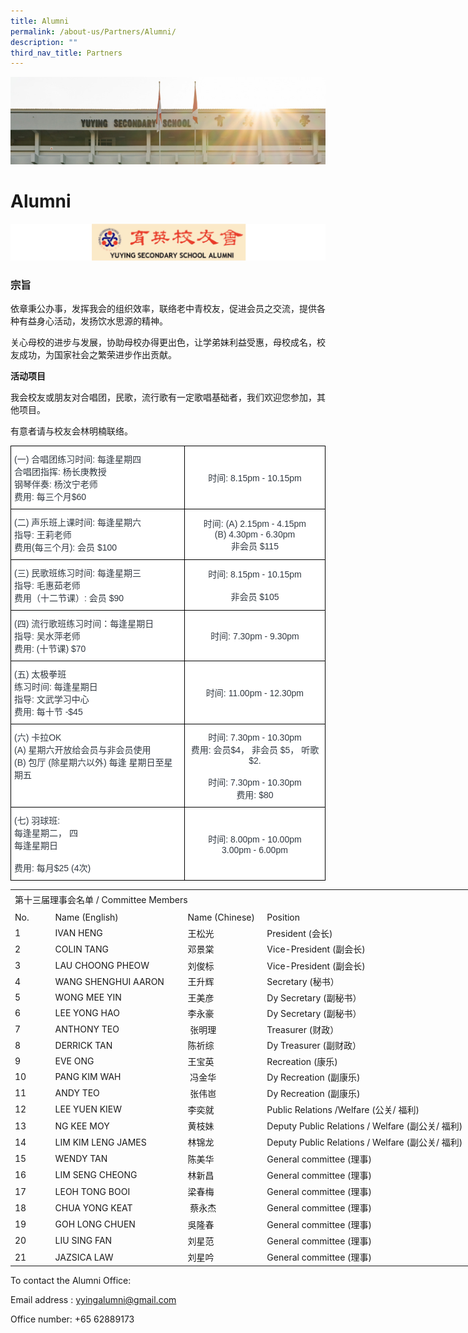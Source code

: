 ```yaml
---
title: Alumni
permalink: /about-us/Partners/Alumni/
description: ""
third_nav_title: Partners
---
```

![](/images/AboutUs.jpg)

Alumni
======

![](/images/Alumni.png)


### 宗旨

依章秉公办事，发挥我会的组织效率，联络老中青校友，促进会员之交流，提供各种有益身心活动，发扬饮水思源的精神。

关心母校的进步与发展，协助母校办得更出色，让学弟妹利益受惠，母校成名，校友成功，为国家社会之繁荣进步作出贡献。

  

<b> 活动项目 </b>

我会校友或朋友对合唱团，民歌，流行歌有一定歌唱基础者，我们欢迎您参加，其他项目。

  

有意者请与校友会林明楠联络。
  



<style type="text/css">
.tg  {border-collapse:collapse;border-spacing:0;}
.tg td{border-color:black;border-style:solid;border-width:1px;font-family:Arial, sans-serif;font-size:14px;
  overflow:hidden;padding:10px 5px;word-break:normal;}
.tg th{border-color:black;border-style:solid;border-width:1px;font-family:Arial, sans-serif;font-size:14px;
  font-weight:normal;overflow:hidden;padding:10px 5px;word-break:normal;}
.tg .tg-bzww{background-color:#FFF;color:#313942;text-align:left;vertical-align:top}
.tg .tg-vrgi{background-color:#FFF;color:#313942;text-align:center;vertical-align:middle}
.tg .tg-r6qm{background-color:#FFF;color:#313942;text-align:center;vertical-align:top}
</style>
<table class="tg">
<thead>
  <tr>
    <th class="tg-bzww"><span style="font-weight:400;color:#313942">(一) 合唱团练习时间: 每逢星期四 </span><br><span style="background-color:transparent">         合唱团指挥: 杨长庚教授</span><br><span style="background-color:transparent"> </span> <span style="background-color:transparent">        </span> <span style="background-color:transparent">钢琴伴奏: 杨汶宁老师</span><br><span style="background-color:transparent"> </span> <span style="background-color:transparent">        </span> <span style="background-color:transparent">费用: 每三个月$60</span></th>
    <th class="tg-vrgi">时间: 8.15pm - 10.15pm</th>
  </tr>
</thead>
<tbody>
  <tr>
    <td class="tg-bzww"><span style="font-weight:400;color:#313942">(二) 声乐班上课时间: 每逢星期六</span><br><span style="font-weight:400;color:#313942">         指导: 王莉老师 </span><br><span style="font-weight:400;color:#313942">         费用(每三个月): 会员 $100</span></td>
    <td class="tg-vrgi">时间: (A) 2.15pm - 4.15pm<br>         (B) 4.30pm - 6.30pm<br>非会员 $115</td>
  </tr>
  <tr>
    <td class="tg-bzww"><span style="font-weight:400;color:#313942">(三) 民歌班练习时间: 每逢星期三</span><br><span style="font-weight:400;color:#313942">         指导: 毛惠茹老师</span><br><span style="font-weight:400;color:#313942">         费用（十二节课）: 会员 $90</span></td>
    <td class="tg-vrgi">时间: 8.15pm - 10.15pm<br><br>非会员 $105</td>
  </tr>
  <tr>
    <td class="tg-bzww"><span style="font-weight:400;color:#313942">(四) 流行歌班练习时间：每逢星期日</span><br><span style="font-weight:400;color:#313942">         指导: 吴水萍老师</span><br><span style="font-weight:400;color:#313942">         费用: (十节课) $70</span></td>
    <td class="tg-vrgi">时间: 7.30pm - 9.30pm</td>
  </tr>
  <tr>
    <td class="tg-bzww"><span style="font-weight:400;color:#313942"> (五) 太极拳班</span><br><span style="font-weight:400;color:#313942">       练习时间: 每逢星期日</span><br><span style="font-weight:400;color:#313942">       指导: 文武学习中心</span><br><span style="font-weight:400;color:#313942">       费用: 每十节 -$45</span></td>
    <td class="tg-vrgi"> 时间: 11.00pm - 12.30pm</td>
  </tr>
  <tr>
    <td class="tg-bzww"><span style="font-weight:400;color:#313942">(六) 卡拉OK</span><br><span style="font-weight:400;color:#313942">       (A) 星期六开放给会员与非会员使用</span><br><span style="font-weight:400;color:#313942">       (B) 包厅 (除星期六以外) 每逢 星期日至星期五</span></td>
    <td class="tg-r6qm"><span style="font-weight:400;color:#313942">时间: 7.30pm - 10.30pm</span><br><span style="font-weight:400;color:#313942">费用: 会员$4， 非会员 $5， 听歌$2.</span><br><br><span style="font-weight:400;color:#313942">时间: 7.30pm - 10.30pm</span><br><span style="font-weight:400;color:#313942">费用: $80</span></td>
  </tr>
  <tr>
    <td class="tg-bzww"><span style="font-weight:400;color:#313942">(七) 羽球班:</span><br><span style="font-weight:400;color:#313942">       每逢星期二， 四</span><br><span style="font-weight:400;color:#313942">       每逢星期日</span><br><span style="font-weight:400;color:#313942"> </span><br><span style="font-weight:400;color:#313942">       费用: 每月$25 (4次)
			</span></td>
    <td class="tg-vrgi">时间: 8.00pm - 10.00pm<br>        3.00pm - 6.00pm</td>
  </tr>
</tbody>
</table>

<table style="border-collapse:
 collapse;width:568pt" width="757" cellspacing="0" cellpadding="0" border="0"><colgroup><col style="width:48pt" width="64"> <col style="mso-width-source:userset;mso-width-alt:7753;width:159pt" width="212"> <col style="mso-width-source:userset;mso-width-alt:4571;width:94pt" width="125"> <col style="mso-width-source:userset;mso-width-alt:13019;width:267pt" width="356"></colgroup><tbody><tr style="mso-height-source:userset;height:19.5pt" height="26"><td style="height:19.5pt;mso-ignore:
  colspan;width:301pt" width="401" colspan="3" class="xl73" height="26">第十三届理事会名单 / Committee Members<span style="mso-spacerun:yes">&nbsp;</span></td><td style="width:267pt" width="356"></td></tr><tr style="height:15.0pt" height="20"><td style="height:15.0pt" class="xl66" height="20">No.</td><td style="border-left:none" class="xl63">Name (English)</td><td style="border-left:none" class="xl66">Name (Chinese)</td><td style="border-left:none" class="xl63">Position</td></tr><tr style="height:15.0pt" height="20"><td style="height:15.0pt;border-top:none" class="xl67" height="20">1</td><td style="border-top:none;border-left:none" class="xl69">IVAN HENG</td><td style="border-top:none;border-left:none" class="xl70">王松光</td><td style="border-top:none;border-left:none" class="xl64">President (会长)</td></tr><tr style="height:15.75pt" height="21"><td style="height:15.75pt;border-top:none" class="xl67" height="21">2</td><td style="border-top:none;border-left:none" class="xl64">COLIN TANG<span style="mso-spacerun:yes">&nbsp;</span></td><td style="border-top:none;border-left:none" class="xl71">邓景棠</td><td style="border-top:none;border-left:none" class="xl65">Vice-President (副会长)</td></tr><tr style="height:15.75pt" height="21"><td style="height:15.75pt;border-top:none" class="xl67" height="21">3</td><td style="border-top:none;border-left:none" class="xl64">LAU CHOONG PHEOW<span style="mso-spacerun:yes">&nbsp;</span></td><td style="border-top:none;border-left:none" class="xl71">刘俊标</td><td style="border-top:none;border-left:none" class="xl65">Vice-President (副会长)</td></tr><tr style="height:15.0pt" height="20"><td style="height:15.0pt;border-top:none" class="xl67" height="20">4</td><td style="border-top:none;border-left:none" class="xl64">WANG SHENGHUI AARON<span style="mso-spacerun:yes">&nbsp;</span></td><td style="border-top:none;border-left:none" class="xl70">王升辉</td><td style="border-top:none;border-left:none" class="xl64">Secretary (秘书）</td></tr><tr style="height:15.0pt" height="20"><td style="height:15.0pt;border-top:none" class="xl67" height="20">5</td><td style="border-top:none;border-left:none" class="xl64">WONG MEE YIN<span style="mso-spacerun:yes">&nbsp;</span></td><td style="border-top:none;border-left:none" class="xl70">王美彦</td><td style="border-top:none;border-left:none" class="xl64">Dy Secretary (副秘书）</td></tr><tr style="height:15.0pt" height="20"><td style="height:15.0pt;border-top:none" class="xl67" height="20">6</td><td style="border-top:none;border-left:none" class="xl64">LEE YONG HAO</td><td style="border-top:none;border-left:none" class="xl70">李永豪</td><td style="border-top:none;border-left:none" class="xl64">Dy Secretary (副秘书）</td></tr><tr style="height:15.75pt" height="21"><td style="height:15.75pt;border-top:none" class="xl67" height="21">7</td><td style="border-top:none;border-left:none" class="xl64">ANTHONY TEO</td><td style="border-top:none;border-left:none" class="xl70"><span style="mso-spacerun:yes">&nbsp;</span>张明理</td><td style="border-top:none;border-left:none" class="xl65">Treasurer (财政）</td></tr><tr style="height:15.0pt" height="20"><td style="height:15.0pt;border-top:none" class="xl67" height="20">8</td><td style="border-top:none;border-left:none" class="xl64">DERRICK TAN</td><td style="border-top:none;border-left:none" class="xl70">陈祈综</td><td style="border-top:none;border-left:none" class="xl64">Dy Treasurer (副财政）</td></tr><tr style="height:15.0pt" height="20"><td style="height:15.0pt;border-top:none" class="xl67" height="20">9</td><td style="border-top:none;border-left:none" class="xl64">EVE ONG<span style="mso-spacerun:yes">&nbsp;</span></td><td style="border-top:none;border-left:none" class="xl70">王宝英</td><td style="border-top:none;border-left:none" class="xl64">Recreation (康乐)</td></tr><tr style="height:15.0pt" height="20"><td style="height:15.0pt;border-top:none" class="xl67" height="20">10</td><td style="border-top:none;border-left:none" class="xl64">PANG KIM WAH</td><td style="border-top:none;border-left:none" class="xl70"><span style="mso-spacerun:yes">&nbsp;</span>冯金华</td><td style="border-top:none;border-left:none" class="xl64">Dy Recreation (副康乐)</td></tr><tr style="height:15.75pt" height="21"><td style="height:15.75pt;border-top:none" class="xl67" height="21">11</td><td style="border-top:none;border-left:none" class="xl64">ANDY TEO</td><td style="border-top:none;border-left:none" class="xl71"><span style="mso-spacerun:yes">&nbsp;</span>张伟岜</td><td style="border-top:none;border-left:none" class="xl64">Dy Recreation (副康乐)</td></tr><tr style="height:15.75pt" height="21"><td style="height:15.75pt;border-top:none" class="xl67" height="21">12</td><td style="border-top:none;border-left:none" class="xl64">LEE YUEN KIEW<span style="mso-spacerun:yes">&nbsp;</span></td><td style="border-top:none;border-left:none" class="xl70">李奕就</td><td style="border-top:none;border-left:none" class="xl72">Public Relations /Welfare (公关/ 福利)</td></tr><tr style="height:15.75pt" height="21"><td style="height:15.75pt;border-top:none" class="xl67" height="21">13</td><td style="border-top:none;border-left:none" class="xl64">NG KEE MOY</td><td style="border-top:none;border-left:none" class="xl71">黄枝妹</td><td style="border-top:none;border-left:none" class="xl72">Deputy Public Relations / Welfare (副公关/ 福利)<span style="mso-spacerun:yes">&nbsp;</span></td></tr><tr style="height:15.75pt" height="21"><td style="height:15.75pt;border-top:none" class="xl67" height="21">14</td><td style="border-top:none;border-left:none" class="xl64">LIM KIM LENG JAMES</td><td style="border-top:none;border-left:none" class="xl67">林锦龙</td><td style="border-top:none;border-left:none" class="xl72">Deputy Public Relations / Welfare (副公关/ 福利)<span style="mso-spacerun:yes">&nbsp;</span></td></tr><tr style="height:15.75pt" height="21"><td style="height:15.75pt;border-top:none" class="xl67" height="21">15</td><td style="border-top:none;border-left:none" class="xl64">WENDY TAN</td><td style="border-top:none;border-left:none" class="xl71">陈美华</td><td style="border-top:none;border-left:none" class="xl65">General committee (理事)</td></tr><tr style="height:15.75pt" height="21"><td style="height:15.75pt;border-top:none" class="xl67" height="21">16</td><td style="border-top:none;border-left:none" class="xl64">LIM SENG CHEONG</td><td style="border-top:none;border-left:none" class="xl71">林新昌</td><td style="border-top:none;border-left:none" class="xl65">General committee (理事)</td></tr><tr style="height:15.75pt" height="21"><td style="height:15.75pt;border-top:none" class="xl67" height="21">17</td><td style="border-top:none;border-left:none" class="xl64">LEOH TONG BOOI<span style="mso-spacerun:yes">&nbsp;</span></td><td style="border-top:none;border-left:none" class="xl70">梁春梅</td><td style="border-top:none;border-left:none" class="xl65">General committee (理事)</td></tr><tr style="height:15.75pt" height="21"><td style="height:15.75pt;border-top:none" class="xl67" height="21">18</td><td style="border-top:none;border-left:none" class="xl64">CHUA YONG KEAT</td><td style="border-top:none;border-left:none" class="xl71"><span style="mso-spacerun:yes">&nbsp;</span>蔡永杰</td><td style="border-top:none;border-left:none" class="xl65">General committee (理事)</td></tr><tr style="height:15.75pt" height="21"><td style="height:15.75pt;border-top:none" class="xl67" height="21">19</td><td style="border-top:none;border-left:none" class="xl64">GOH LONG CHUEN<span style="mso-spacerun:yes">&nbsp;</span></td><td style="border-top:none;border-left:none" class="xl70">吳隆春</td><td style="border-top:none;border-left:none" class="xl65">General committee (理事)</td></tr><tr style="height:15.75pt" height="21"><td style="height:15.75pt;border-top:none" class="xl67" height="21">20</td><td style="border-top:none;border-left:none" class="xl64">LIU SING FAN</td><td style="border-top:none;border-left:none" class="xl67">刘星范</td><td style="border-top:none;border-left:none" class="xl65">General committee (理事)</td></tr><tr style="height:15.75pt" height="21"><td style="height:15.75pt;border-top:none" class="xl67" height="21">21</td><td style="border-top:none;border-left:none" class="xl64">JAZSICA LAW</td><td style="border-top:none;border-left:none" class="xl67">刘星吟</td><td style="border-top:none;border-left:none" class="xl65">General committee (理事)</td></tr></tbody></table>

To contact the Alumni Office:

Email address : yyingalumni@gmail.com

Office number: +65 62889173
